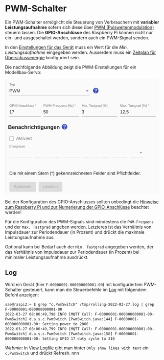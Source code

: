 # PWM-Schalter

Ein PWM-Schalter ermöglicht die Steuerung von Verbrauchern mit **variabler Leistungsaufnahme** sofern sich diese über [PWM (Pulsweitenmodulation)](https://de.wikipedia.org/wiki/Pulsdauermodulation) steuern lassen. Die **GPIO-Anschlüsse** des Raspberry Pi können nicht nur ein- und ausgeschaltet werden, sondern auch ein PWM-Signal senden.

In den [Einstellungen für das Gerät](Appliance_DE.md) muss ein Wert für die *Min. Leistungsaufnahme* eingegeben werden. Ausserdem muss ein [Zeitplan für Überschussenergie](Schedules_DE.md) konfiguriert sein.

Die nachfolgende Abbildung zeigt die PWM-Einstellungen für ein Modellbau-Servo:

![PWM Switch](../pics/fe/PwmSwitch.png)

Bei der Konfiguration des GPIO-Anschlusses sollten unbedingt die [Hinweise zum Raspberry Pi und zur Numerierung der GPIO-Anschlüsse](Raspberry_DE.md) beachtet werden!

Für die Konfiguration des PWM-Signals sind mindestens die `PWM-Frequenz` und der `Max. Tastgrad` angeben werden. Letzteres ist das Verhältnis von Impulsdauer zur Periodendauer (in Prozent) und drückt die maximale Leistungsaufnahme aus. 

Optional kann bei Bedarf auch der `Min. Tastgrad` angegeben werden, der das Verhältnis von Impulsdauer zur Periodendauer (in Prozent) bei minimaler Leistungsaufnahme ausdrückt.

## Log
Wird ein Gerät (hier `F-00000001-000000000001-00`) mit konfiguriertem PWM-Schalter gesteuert, kann man die Steuerbefehle im [Log](Logging_DE.md) mit folgendem Befehl anzeigen:

```console
sae@raspi2:~ $ grep "c.PwmSwitch" /tmp/rolling-2022-03-27.log | grep F-00000001-000000000001-00
2022-03-27 08:00:49,798 INFO [MQTT Call: F-00000001-000000000001-00-PwmSwitch] d.a.s.c.PwmSwitch [PwmSwitch.java:144] F-00000001-000000000001-00: Setting power to 2000
2022-03-27 08:00:49,799 INFO [MQTT Call: F-00000001-000000000001-00-PwmSwitch] d.a.s.c.PwmSwitch [PwmSwitch.java:158] F-00000001-000000000001-00: Setting GPIO 17 duty cycle to 310
```

*Webmin*: In [View Logfile](Logging_DE.md#user-content-webmin-logs) gibt man hinter `Only show lines with text` ein `c.PwmSwitch` und drückt Refresh.
nnn